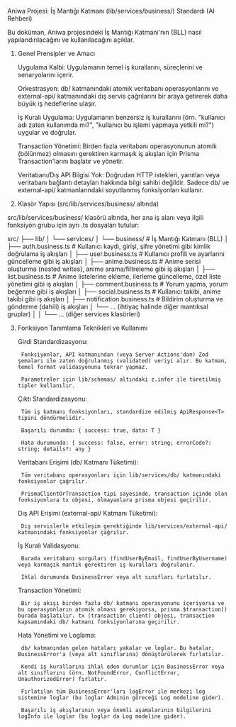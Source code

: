 Aniwa Projesi: İş Mantığı Katmanı (lib/services/business/) Standardı (AI Rehberi)

Bu doküman, Aniwa projesindeki İş Mantığı Katmanı'nın (BLL) nasıl yapılandırılacağını ve kullanılacağını açıklar.

1. Genel Prensipler ve Amacı

    Uygulama Kalbi: Uygulamanın temel iş kurallarını, süreçlerini ve senaryolarını içerir.

    Orkestrasyon: db/ katmanındaki atomik veritabanı operasyonlarını ve external-api/ katmanındaki dış servis çağrılarını bir araya getirerek daha büyük iş hedeflerine ulaşır.

    İş Kuralı Uygulama: Uygulamanın benzersiz iş kurallarını (örn. "kullanıcı adı zaten kullanımda mı?", "kullanıcı bu işlemi yapmaya yetkili mi?") uygular ve doğrular.

    Transaction Yönetimi: Birden fazla veritabanı operasyonunun atomik (bölünmez) olmasını gerektiren karmaşık iş akışları için Prisma Transaction'larını başlatır ve yönetir.

    Veritabanı/Dış API Bilgisi Yok: Doğrudan HTTP istekleri, yanıtları veya veritabanı bağlantı detayları hakkında bilgi sahibi değildir. Sadece db/ ve external-api/ katmanlarındaki soyutlanmış fonksiyonları kullanır.

2. Klasör Yapısı (src/lib/services/business/ altında)

src/lib/services/business/ klasörü altında, her ana iş alanı veya ilgili fonksiyon grubu için ayrı .ts dosyaları tutulur:

src/
├── lib/
│   └── services/
│       └── business/             # İş Mantığı Katmanı (BLL)
│           ├── auth.business.ts  # Kullanıcı kaydı, girişi, şifre yönetimi gibi kimlik doğrulama iş akışları
│           ├── user.business.ts  # Kullanıcı profili ve ayarlarını güncelleme gibi iş akışları
│           ├── anime.business.ts # Anime serisi oluşturma (nested writes), anime arama/filtreleme gibi iş akışları
│           ├── list.business.ts  # Anime listelerine ekleme, ilerleme güncelleme, özel liste yönetimi gibi iş akışları
│           ├── comment.business.ts # Yorum yapma, yorum beğenme gibi iş akışları
│           ├── social.business.ts # Kullanıcı takibi, anime takibi gibi iş akışları
│           ├── notification.business.ts # Bildirim oluşturma ve gönderme (dahili) iş akışları
│           └── ... (ihtiyaç halinde diğer mantıksal gruplar)
│
│   └── ... (diğer services klasörleri)

3. Fonksiyon Tanımlama Teknikleri ve Kullanımı

    Girdi Standardizasyonu:

        Fonksiyonlar, API katmanından (veya Server Actions'dan) Zod şemaları ile zaten doğrulanmış (validated) veriyi alır. Bu katman, temel format validasyonunu tekrar yapmaz.

        Parametreler için lib/schemas/ altındaki z.infer ile türetilmiş tipler kullanılır.

    Çıktı Standardizasyonu:

        Tüm iş katmanı fonksiyonları, standardize edilmiş ApiResponse<T> tipini döndürmelidir.

        Başarılı durumda: { success: true, data: T }

        Hata durumunda: { success: false, error: string; errorCode?: string; details?: any }

    Veritabanı Erişimi (db/ Katmanı Tüketimi):

        Tüm veritabanı operasyonları için lib/services/db/ katmanındaki fonksiyonlar çağrılır.

        PrismaClientOrTransaction tipi sayesinde, transaction içinde olan fonksiyonlara tx objesi, olmayanlara prisma objesi geçirilir.

    Dış API Erişimi (external-api/ Katmanı Tüketimi):

        Dış servislerle etkileşim gerektiğinde lib/services/external-api/ katmanındaki fonksiyonlar çağrılır.

    İş Kuralı Validasyonu:

        Burada veritabanı sorguları (findUserByEmail, findUserByUsername) veya karmaşık mantık gerektiren iş kuralları doğrulanır.

        İhlal durumunda BusinessError veya alt sınıfları fırlatılır.

    Transaction Yönetimi:

        Bir iş akışı birden fazla db/ katmanı operasyonunu içeriyorsa ve bu operasyonların atomik olması gerekiyorsa, prisma.$transaction() burada başlatılır. tx (transaction client) objesi, transaction kapsamındaki db/ katmanı fonksiyonlarına geçirilir.

    Hata Yönetimi ve Loglama:

        db/ katmanından gelen hataları yakalar ve loglar. Bu hatalar, BusinessError'a (veya alt sınıflarına) dönüştürülerek fırlatılır.

        Kendi iş kurallarını ihlal eden durumlar için BusinessError veya alt sınıflarını (örn. NotFoundError, ConflictError, UnauthorizedError) fırlatır.

        Fırlatılan tüm BusinessError'ları logError ile merkezi log sistemine loglar (bu loglar Adminin göreceği Log modeline gider).

        Başarılı iş akışlarının veya önemli aşamalarının bilgilerini logInfo ile loglar (bu loglar da Log modeline gider).